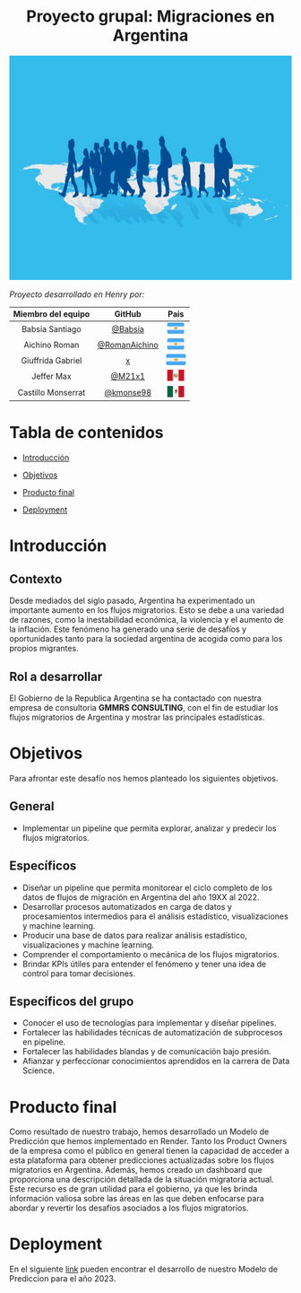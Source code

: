 <h1 align="center"> Proyecto grupal: Migraciones en Argentina </h1>
<p align="center">
   <img width="700" height="400" src="img/portada3.jpg">
   </p>
   

*Proyecto desarrollado en Henry por:*

<div align="center">

| Miembro del equipo | GitHub |Pais
|:-----------:|:-----------:|:-----------:|
| Babsia Santiago   | [@Babsia](https://github.com/Babsia)   |	<img width="30" height="20" src="img/icono-plano-del-cuadrado-vector-de-la-bandera-argentina-102753340.png">
| Aichino Roman          |  [@RomanAichino](https://github.com/RomanAichino)         |<img width="30" height="20" src="img/icono-plano-del-cuadrado-vector-de-la-bandera-argentina-102753340.png">
| Giuffrida Gabriel | [x](x)   |<img width="35" height="20" src="img/icono-plano-del-cuadrado-vector-de-la-bandera-argentina-102753340.png">
| Jeffer Max        |[@M21x1](https://github.com/M21x1)           |	<img width="30" height="20" src="img/Peru_bandera.png">
| Castillo Monserrat  | [@kmonse98](https://github.com/kmonse98)   |<img width="30" height="20" src="img/Flag_of_Mexico.png">

</div>

# Tabla de contenidos
* [Introducción](#introducción)

* [Objetivos](#objetivos)

* [Producto final](#producto-final)

* [Deployment](#deployment)




# Introducción
 
## Contexto 
Desde mediados del siglo pasado, Argentina ha experimentado un importante aumento en los flujos migratorios. Esto se debe a una variedad de razones, como la inestabilidad económica, la violencia y el aumento de la inflación. Este fenómeno ha generado una serie de desafíos y oportunidades tanto para la sociedad argentina de acogida como para los propios migrantes.

## Rol a desarrollar

El Gobierno de la Republica Argentina se ha contactado con nuestra empresa de consultoria **GMMRS CONSULTING**, con el fin de estudiar los flujos migratorios de Argentina y mostrar las principales estadísticas.

# Objetivos

Para afrontar este desafío nos hemos planteado los siguientes objetivos.
## General

* Implementar un pipeline que permita explorar, analizar y predecir los flujos migratorios. 

## Específicos
* Diseñar un pipeline que permita monitorear el ciclo completo de los datos de flujos de migración en Argentina del año 19XX al 2022. 
* Desarrollar procesos automatizados en carga de datos y procesamientos intermedios para el análisis estadístico, visualizaciones y machine learning.
* Producir una base de datos para realizar análisis estadístico, visualizaciones y machine learning.
* Comprender el comportamiento o mecánica de los flujos migratorios.
* Brindar KPIs útiles para entender el fenómeno y tener una idea de control para tomar decisiones.
## Específicos del grupo
* Conocer el uso de tecnologías para implementar y diseñar pipelines.
* Fortalecer las habilidades técnicas de automatización de subprocesos en pipeline.
* Fortalecer las habilidades blandas y de comunicación bajo presión.
* Afianzar y perfeccionar conocimientos aprendidos en la carrera de Data Science.
# Producto final 
Como resultado de nuestro trabajo, hemos desarrollado un Modelo de Predicción que hemos implementado en Render. Tanto los Product Owners de la empresa como el público en general tienen la capacidad de acceder a esta plataforma para obtener predicciones actualizadas sobre los flujos migratorios en Argentina. Además, hemos creado un dashboard que proporciona una descripción detallada de la situación migratoria actual. Este recurso es de gran utilidad para el gobierno, ya que les brinda información valiosa sobre las áreas en las que deben enfocarse para abordar y revertir los desafíos asociados a los flujos migratorios.

# Deployment

En el siguiente [link](https://machinelearning-nnfl.onrender.com/docs) pueden encontrar el desarrollo de nuestro Modelo de Prediccion para el año 2023.















